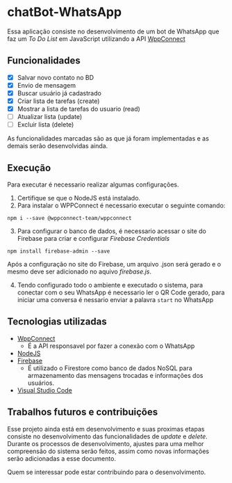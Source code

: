 # chatBot-WhatsApp

Essa aplicação consiste no desenvolvimento de um bot de WhatsApp que faz um _To Do List_ em JavaScript utilizando a API [WppConnect](https://wppconnect.io/wppconnect/index.html) 

## Funcionalidades
- [X] Salvar novo contato no BD
- [X] Envio de mensagem
- [X] Buscar usuário já cadastrado
- [X] Criar lista de tarefas (create)
- [X] Mostrar a lista de tarefas do usuario (read)
- [ ] Atualizar lista (update)
- [ ] Excluir lista (delete)

As funcionalidades marcadas são as que já foram implementadas e as demais serão desenvolvidas ainda.

## Execução
Para executar é necessario realizar algumas configurações.
1. Certifique se que o NodeJS está instalado.
2. Para instalar o WPPConnect é necessario  executar o seguinte comando:
```
npm i --save @wppconnect-team/wppconnect   
```
3. Para configurar o banco de dados, é necessario acessar o site do Firebase para criar e configurar _Firebase Credentials_
```
npm install firebase-admin --save
```
Após a configuração no site do Firebase, um arquivo .json será gerado e o mesmo deve ser adicionado no aquivo _firebase.js_.

4. Tendo configurado todo o ambiente e executado o sistema, para conectar com o seu WhatsApp é necessario ler o QR Code gerado, para iniciar uma conversa é nessario enviar a palavra `start` no WhatsApp

## Tecnologias utilizadas
+ [WppConnect](https://wppconnect.io/wppconnect/index.html)
  + É a API responsavel por fazer a conexão com o WhatsApp   
+ [NodeJS](https://nodejs.org/en)
+ [Firebase](https://firebase.google.com/?hl=pt)
  + É utilizado o Firestore como banco de dados NoSQL para armazenamento das mensagens trocadas e informações dos usuários.
+ [Visual Studio Code](https://code.visualstudio.com/)

## Trabalhos futuros e contribuições
Esse projeto ainda está em desenvolvimento e suas proximas etapas consiste no desenvolvimento das funcionalidades de *update* e *delete*. Durante os processos de desenvolvimento, ajustes para uma melhor compreensão do sistema serão feitos, assim como novas informações serão adicionadas a esse documento.

Quem se interessar pode estar contribuindo para o desenvolvimento.
